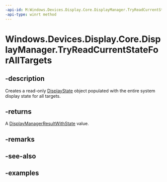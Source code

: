 ```yaml
---
-api-id: M:Windows.Devices.Display.Core.DisplayManager.TryReadCurrentStateForAllTargets
-api-type: winrt method
---
```


<!-- Method syntax.
public DisplayManagerResultWithState DisplayManager.TryReadCurrentStateForAllTargets()
-->

# Windows.Devices.Display.Core.DisplayManager.TryReadCurrentStateForAllTargets

## -description
Creates a read-only [DisplayState](displaystate.md) object populated with the entire system display state for all targets.

## -returns
A [DisplayManagerResultWithState](displaymanagerresultwithstate.md) value.

## -remarks

## -see-also

## -examples
